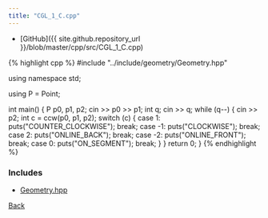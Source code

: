 ```yaml
---
title: "CGL_1_C.cpp"
---
```


- [GitHub]({{ site.github.repository_url }}/blob/master/cpp/src/CGL_1_C.cpp)

{% highlight cpp %}
#include "../include/geometry/Geometry.hpp"

using namespace std;

using P = Point<float11>;

int main() {
  P p0, p1, p2;
  cin >> p0 >> p1;
  int q;
  cin >> q;
  while (q--) {
    cin >> p2;
    int c = ccw(p0, p1, p2);
    switch (c) {
    case 1: puts("COUNTER_CLOCKWISE"); break;
    case -1: puts("CLOCKWISE"); break;
    case 2: puts("ONLINE_BACK"); break;
    case -2: puts("ONLINE_FRONT"); break;
    case 0: puts("ON_SEGMENT"); break;
    }
  }
  return 0;
}
{% endhighlight %}

### Includes

- [Geometry.hpp](../include/geometry/Geometry)

[Back](..)
